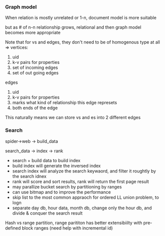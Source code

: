 ### Graph model 

When relation is mostly unrelated or 1-n, document model is more suitable

but as # of n-n relationship grows, relational and then graph model becomes more appropriate

Note that for vs and edges, they don't need to be of homogenous type at all =>
vertices:
1. uid
2. k-v pairs for properties
3. set of incoming edges
4. set of out going edges

edges
1. uid
2. k-v pairs for properties
3. marks what kind of relationship this edge represets
4. both ends of the edge

This naturally means we can store vs and es into 2 different edges

### Search

spider->web -> build_data

search_data -> index -> rank

* search + build data to build index
* build index will generate the inversed index
* search index will analyze the search keywaord, and filter it roughtly by the search idnex
* rank will score and sort results, rank will return the first page result
* may parallize bucket search by partitioning by ranges
* can use bitmap and to improve the performance
* skip list to the most common appraoch for ordered LL union problem, to logn
* separate day db, hour data, month db, change only the hour db, and divide & conquer the search result

Hash vs range partition, range parititon has better extensibiilty with pre-defined block ranges (need help with incremental id)

